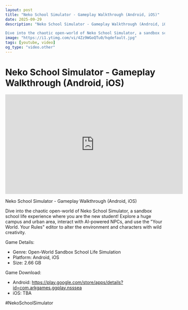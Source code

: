 ```yaml
---
layout: post
title: "Neko School Simulator - Gameplay Walkthrough (Android, iOS)"
date: 2025-09-29
description: "Neko School Simulator - Gameplay Walkthrough (Android, iOS)

Dive into the chaotic open-world of Neko School Simulator, a sandbox school life experience..."
image: "https://i1.ytimg.com/vi/4Zz9WGoQTu0/hqdefault.jpg"
tags: [youtube, video]
og_type: "video.other"
---
```


<script type="application/ld+json">
{
  "@context": "http://schema.org",
  "@type": "VideoObject",
  "name": "Neko School Simulator - Gameplay Walkthrough (Android, iOS)",
  "description": "Neko School Simulator - Gameplay Walkthrough (Android, iOS)\n\nDive into the chaotic open-world of Neko School Simulator, a sandbox school life experience where you are the new student! Explore a huge campus and urban area, interact with AI-powered NPCs, and use the \\\"Your World. Your Rules\\\" editor to alter the environment and characters with wild creativity.\n\nGame Details:\n\n- Genre: Open-World Sandbox School Life Simulation\n- Platform: Android, iOS\n- Size: 2.66 GB\n\nGame Download:\n\n- Android: https://play.google.com/store/apps/details?id=com.arkgames.ggplay.nsssea\n- iOS: TBA\n\n#NekoSchoolSimulator",
  "thumbnailUrl": "https://i1.ytimg.com/vi/4Zz9WGoQTu0/hqdefault.jpg",
  "uploadDate": "2025-09-29T02:19:13",
  "embedUrl": "https://www.youtube.com/embed/4Zz9WGoQTu0",
  "publisher": {
    "@type": "Person",
    "name": "Celo Zaga"
  },
  "mainEntityOfPage": {
    "@type": "WebPage",
    "@id": "https://celozaga.github.io/2025/09/29/neko-school-simulator---gameplay-walkthrough-(android,-ios)-4Zz9WGoQTu0.html"
  },
  "duration": "PT0M0S"
}
</script>

<script type="application/ld+json">
{
  "@context": "http://schema.org",
  "@type": "BlogPosting",
  "headline": "Neko School Simulator - Gameplay Walkthrough (Android, iOS)",
  "image": "https://i1.ytimg.com/vi/4Zz9WGoQTu0/hqdefault.jpg",
  "publisher": {
    "@type": "Person",
    "name": "Celo Zaga"
  },
  "url": "https://celozaga.github.io/2025/09/29/neko-school-simulator---gameplay-walkthrough-(android,-ios)-4Zz9WGoQTu0.html",
  "datePublished": "2025-09-29T02:19:13",
  "dateCreated": "2025-09-29T02:19:13",
  "dateModified": "2025-09-29T02:19:13",
  "description": "Neko School Simulator - Gameplay Walkthrough (Android, iOS)\n\nDive into the chaotic open-world of Neko School Simulator, a sandbox school life experience...",
  "author": {
    "@type": "Person",
    "name": "Celo Zaga"
  },
  "mainEntityOfPage": {
    "@type": "WebPage",
    "@id": "https://celozaga.github.io/2025/09/29/neko-school-simulator---gameplay-walkthrough-(android,-ios)-4Zz9WGoQTu0.html"
  }
}
</script>

<h1 class="youtube-post-title">Neko School Simulator - Gameplay Walkthrough (Android, iOS)</h1>

<iframe width="560" height="315" src="https://www.youtube.com/embed/4Zz9WGoQTu0" class="youtube-post-embed" frameborder="0" allowfullscreen></iframe>

<p class="youtube-post-description">Neko School Simulator - Gameplay Walkthrough (Android, iOS)

Dive into the chaotic open-world of Neko School Simulator, a sandbox school life experience where you are the new student! Explore a huge campus and urban area, interact with AI-powered NPCs, and use the "Your World. Your Rules" editor to alter the environment and characters with wild creativity.

Game Details:

- Genre: Open-World Sandbox School Life Simulation
- Platform: Android, iOS
- Size: 2.66 GB

Game Download:

- Android: https://play.google.com/store/apps/details?id=com.arkgames.ggplay.nsssea
- iOS: TBA

#NekoSchoolSimulator</p>
